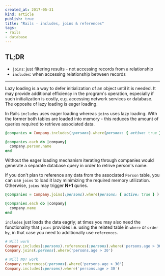 ```yaml
---
created_at: 2017-05-31
kind: article
publish: true
title: "Rails - includes, joins & references"
tags:
- rails
- database
---
```


## TL;DR

* `joins`: just filtering results - not accessing records from a relationship
* `includes`: when accessing relationship between records


---

Lazy loading is a way to defer initialization of an object until it is needed. It may provide additional efficiency in the program's operation, especially if such initialization is costly, e.g. accessing network services or database. The opposite of lazy loading is eager loading.

In Rails `includes` uses eager loading whereas `joins` uses lazy loading. With the former both tables are loaded into memory - this reduces the amount of queries required to retrieve associated data.

```ruby
@companies = Company.includes(:persons).where(persons: { active: true } ).all

@companies.each do |company|
  company.person.name
end
```

Without the eager loading mechanism iterating through companies would generate a separate database query in order to retrive person's name.

If you don't plan to reference any data from the associated `Person` table, you can use `joins` to load it lazy minimizing the required memory utilization. Otherwise, `joins` may trigger **N+1** quries.

```ruby
@companies = Company.joins(:persons).where(persons: { active: true } ).all

@companies.each do |company|
  company.name
end
```

`includes` just loads the data eagrly; at times you may also need the functionality that `joins` provides i.e. using the related table in `where` or `order by`, in that case you need to additionally use `references`.

```ruby
# Will work
Company.includes(:persons).references(:persons).where('persons.age > 30')
Company.joins(:persons).where('persons.age > 30')

# Will NOT work
Company.references(:persons).where('persons.age > 30')
Company.includes(:persons).where('persons.age > 30')
```



